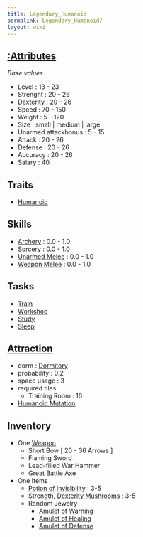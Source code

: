 ```yaml
---
title: Legendary_Humanoid
permalink: Legendary_Humanoid/
layout: wiki
---
```


[:Attributes](:Attributes "wikilink")
-------------------------------------

*Base values*

-   Level : 13 - 23
-   Strenght : 20 - 26
-   Dexterity : 20 - 26
-   Speed : 70 - 150
-   Weight : 5 - 120
-   Size : small | medium | large
-   Unarmed attackbonus : 5 - 15
-   Attack : 20 - 26
-   Defense : 20 - 26
-   Accuracy : 20 - 26
-   Salary : 40

Traits
------

-   [Humanoid](:Traits#Humanoid "wikilink")

Skills
------

-   [Archery](:Skills#Archery "wikilink") : 0.0 - 1.0
-   [Sorcery](:Skills#Sorcery "wikilink") : 0.0 - 1.0
-   [Unarmed Melee](:Skills#Unarmed_Melee "wikilink") : 0.0 - 1.0
-   [Weapon Melee](:Skills#Weapon_Melee "wikilink") : 0.0 - 1.0

Tasks
-----

-   [Train](:Training_Room "wikilink")
-   [Workshop](:Manufactories "wikilink")
-   [Study](:Library "wikilink")
-   [Sleep](:Dormitory "wikilink")

[Attraction](:Immigration "wikilink")
-------------------------------------

-   dorm : [Dormitory](:Dormitory "wikilink")
-   probability : 0.2
-   space usage : 3
-   required tiles
    -   Training Room : 16
-   [Humanoid Mutation](:Technologies#Humanoid_Mutation "wikilink")

Inventory
---------

-   One [Weapon](:Weapons "wikilink")
    -   Short Bow \[ 20 - 36 Arrows \]
    -   Flaming Sword
    -   Lead-filled War Hammer
    -   Great Battle Axe
-   One Items
    -   [Potion of
        Invisibility](:Consumables#Potion_of_Invisibility "wikilink") :
        3-5
    -   Strength, [Dexterity
        Mushrooms](:Consumables#Dexterity_Mushroom "wikilink") : 3-5
    -   Random Jewelry
        -   [Amulet of Warning](:Jewelry#Amulet_of_Warning "wikilink")
        -   [Amulet of Healing](:Jewelry#Amulet_of_Healing "wikilink")
        -   [Amulet of Defense](:Jewelry#Amulet_of_Defense "wikilink")

